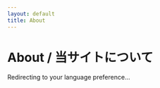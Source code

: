 ```yaml
---
layout: default
title: About
---
```


<script>
// Browser language detection and redirect
const userLang = navigator.language || navigator.userLanguage;
const lang = userLang.toLowerCase().startsWith('ja') ? 'ja' : 'en';
window.location.href = `/${lang}/about/`;
</script>

# About / 当サイトについて

Redirecting to your language preference...